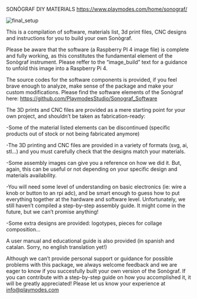 SONÒGRAF DIY MATERIALS
https://www.playmodes.com/home/sonograf/

![final_setup](https://github.com/PlaymodesStudio/Sonograf/assets/17783713/58bbe833-224b-4183-9763-bf0adfadfd65)

This is a compilation of software, materials list, 3d print files, CNC designs and instructions for you to build your own Sonògraf.

Please be aware that the software (a Raspberry PI 4 image file) is complete and fully working, as this constitutes the fundamental element of the Sonògraf instrument. Please reffer to the “image_build” text for a guidance to unfold this image into a Raspberry Pi 4.

The source codes for the software components is provided, if you feel brave enough to analyze, make sense of the package and make your custom modifications.
Please find the software elements of the Sonògraf here: https://github.com/PlaymodesStudio/Sonograf_Software


The 3D prints and CNC files are provided as a mere starting point for your own project, and shouldn’t be taken as fabrication-ready:

-Some of the material listed elements can be discontinued (specific products out of stock or not being fabricated anymore)

-The 3D printing and CNC files are provided in a variety of formats (svg, ai, stl…) and you must carefully check that the designs match your materials.

-Some assembly images can give you a reference on how we did it. But, again, this can be useful or not depending on your specific design and materials availability.

-You will need some level of understanding on basic electronics (ie: wire a knob or button to an rpi adc), and be smart enough to guess how to put everything together at the hardware and software level. Unfortunately, we still haven’t compiled a step-by-step assembly guide. It might come in the future, but we can’t promise anything!

-Some extra designs are provided: logotypes, pieces for collage composition…

A user manual and educational guide is also provided (in spanish and catalan. Sorry, no english translation yet!)

Although we can’t provide personal support or guidance for possible problems with this package, we always welcome feedback and we are eager to know if you succesfully built your own version of the Sonògraf. If you can contribute with a step-by-step guide on how you accomplished it, it will be greatly appreciated!
Please let us know your experience at info@playmodes.com




